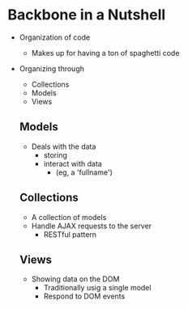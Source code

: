 # Backbone in a Nutshell

* Organization of code
    - Makes up for having a ton of spaghetti code 
* Organizing through
    - Collections
    - Models
    - Views

   ## Models
   * Deals with the data
     - storing
     - interact with data 
       + (eg, a 'fullname')

  ## Collections

  * A collection of models
  * Handle AJAX requests to the server
      - RESTful pattern

  ## Views

  * Showing data on the DOM
      - Traditionally usig a single model
      - Respond to DOM events
